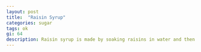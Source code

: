 ```yaml
---
layout: post
title:  "Raisin Syrup"
categories: sugar
tags: ok
gi: 64
description: Raisin syrup is made by soaking raisins in water and then pureeing in a food processor. It is used as a natural sweetener or topping.  Raisin syrup is a good source of antioxidants, fiber, calcium, iron, manganese, magnesium, copper, fluoride, zinc, potassium, and B complex.
---
```


